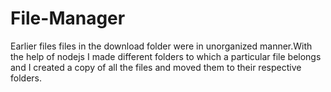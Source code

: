 # File-Manager
Earlier files files in the download folder were in unorganized manner.With the help of nodejs I made different folders to which 
a particular file belongs and I created a copy of all the files and moved them to their respective folders.
